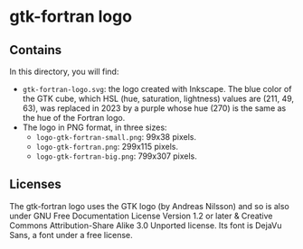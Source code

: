 # gtk-fortran logo

## Contains
In this directory, you will find:

- `gtk-fortran-logo.svg`: the logo created with Inkscape. The blue color of the GTK cube, which HSL (hue, saturation, lightness) values are (211, 49, 63), was replaced in 2023 by a purple whose hue (270) is the same as the hue of the Fortran logo.
- The logo in PNG format, in three sizes:
  - `logo-gtk-fortran-small.png`: 99x38 pixels.
  - `logo-gtk-fortran.png`: 299x115 pixels.
  - `logo-gtk-fortran-big.png`: 799x307 pixels.

## Licenses

The gtk-fortran logo uses the GTK logo (by Andreas Nilsson) and so is also under GNU Free Documentation License Version 1.2 or later & Creative Commons Attribution-Share Alike 3.0 Unported license. Its font is DejaVu Sans, a font under a free license.
